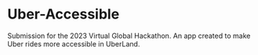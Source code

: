 # Uber-Accessible
Submission for the 2023 Virtual Global Hackathon. An app created to make Uber rides more accessible in UberLand.
